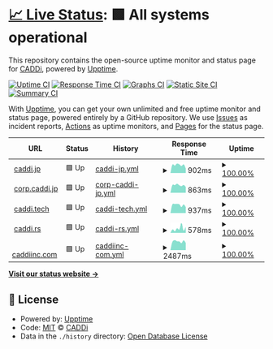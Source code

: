 # [📈 Live Status](https://caddijp.github.io/upptime): <!--live status--> **🟩 All systems operational**

This repository contains the open-source uptime monitor and status page for [CADDi](https://caddi.tech), powered by [Upptime](https://github.com/upptime/upptime).

[![Uptime CI](https://github.com/caddijp/upptime/workflows/Uptime%20CI/badge.svg)](https://github.com/upptime/upptime/actions?query=workflow%3A%22Uptime+CI%22)
[![Response Time CI](https://github.com/caddijp/upptime/workflows/Response%20Time%20CI/badge.svg)](https://github.com/upptime/upptime/actions?query=workflow%3A%22Response+Time+CI%22)
[![Graphs CI](https://github.com/caddijp/upptime/workflows/Graphs%20CI/badge.svg)](https://github.com/upptime/upptime/actions?query=workflow%3A%22Graphs+CI%22)
[![Static Site CI](https://github.com/caddijp/upptime/workflows/Static%20Site%20CI/badge.svg)](https://github.com/upptime/upptime/actions?query=workflow%3A%22Static+Site+CI%22)
[![Summary CI](https://github.com/caddijp/upptime/workflows/Summary%20CI/badge.svg)](https://github.com/upptime/upptime/actions?query=workflow%3A%22Summary+CI%22)

With [Upptime](https://upptime.js.org), you can get your own unlimited and free uptime monitor and status page, powered entirely by a GitHub repository. We use [Issues](https://github.com/caddijp/upptime/issues) as incident reports, [Actions](https://github.com/caddijp/upptime/actions) as uptime monitors, and [Pages](https://caddijp.github.io/upptime) for the status page.

<!--start: status pages-->
<!-- This summary is generated by Upptime (https://github.com/upptime/upptime) -->
<!-- Do not edit this manually, your changes will be overwritten -->
<!-- prettier-ignore -->
| URL | Status | History | Response Time | Uptime |
| --- | ------ | ------- | ------------- | ------ |
| <img alt="" src="https://favicons.githubusercontent.com/caddi.jp" height="13"> [caddi.jp](https://caddi.jp) | 🟩 Up | [caddi-jp.yml](https://github.com/caddijp/upptime/commits/HEAD/history/caddi-jp.yml) | <details><summary><img alt="Response time graph" src="./graphs/caddi-jp/response-time-week.png" height="20"> 902ms</summary><br><a href="https://caddijp.github.io/upptime/history/caddi-jp"><img alt="Response time 987" src="https://img.shields.io/endpoint?url=https%3A%2F%2Fraw.githubusercontent.com%2Fcaddijp%2Fupptime%2FHEAD%2Fapi%2Fcaddi-jp%2Fresponse-time.json"></a><br><a href="https://caddijp.github.io/upptime/history/caddi-jp"><img alt="24-hour response time 1022" src="https://img.shields.io/endpoint?url=https%3A%2F%2Fraw.githubusercontent.com%2Fcaddijp%2Fupptime%2FHEAD%2Fapi%2Fcaddi-jp%2Fresponse-time-day.json"></a><br><a href="https://caddijp.github.io/upptime/history/caddi-jp"><img alt="7-day response time 902" src="https://img.shields.io/endpoint?url=https%3A%2F%2Fraw.githubusercontent.com%2Fcaddijp%2Fupptime%2FHEAD%2Fapi%2Fcaddi-jp%2Fresponse-time-week.json"></a><br><a href="https://caddijp.github.io/upptime/history/caddi-jp"><img alt="30-day response time 923" src="https://img.shields.io/endpoint?url=https%3A%2F%2Fraw.githubusercontent.com%2Fcaddijp%2Fupptime%2FHEAD%2Fapi%2Fcaddi-jp%2Fresponse-time-month.json"></a><br><a href="https://caddijp.github.io/upptime/history/caddi-jp"><img alt="1-year response time 987" src="https://img.shields.io/endpoint?url=https%3A%2F%2Fraw.githubusercontent.com%2Fcaddijp%2Fupptime%2FHEAD%2Fapi%2Fcaddi-jp%2Fresponse-time-year.json"></a></details> | <details><summary><a href="https://caddijp.github.io/upptime/history/caddi-jp">100.00%</a></summary><a href="https://caddijp.github.io/upptime/history/caddi-jp"><img alt="All-time uptime 99.99%" src="https://img.shields.io/endpoint?url=https%3A%2F%2Fraw.githubusercontent.com%2Fcaddijp%2Fupptime%2FHEAD%2Fapi%2Fcaddi-jp%2Fuptime.json"></a><br><a href="https://caddijp.github.io/upptime/history/caddi-jp"><img alt="24-hour uptime 100.00%" src="https://img.shields.io/endpoint?url=https%3A%2F%2Fraw.githubusercontent.com%2Fcaddijp%2Fupptime%2FHEAD%2Fapi%2Fcaddi-jp%2Fuptime-day.json"></a><br><a href="https://caddijp.github.io/upptime/history/caddi-jp"><img alt="7-day uptime 100.00%" src="https://img.shields.io/endpoint?url=https%3A%2F%2Fraw.githubusercontent.com%2Fcaddijp%2Fupptime%2FHEAD%2Fapi%2Fcaddi-jp%2Fuptime-week.json"></a><br><a href="https://caddijp.github.io/upptime/history/caddi-jp"><img alt="30-day uptime 100.00%" src="https://img.shields.io/endpoint?url=https%3A%2F%2Fraw.githubusercontent.com%2Fcaddijp%2Fupptime%2FHEAD%2Fapi%2Fcaddi-jp%2Fuptime-month.json"></a><br><a href="https://caddijp.github.io/upptime/history/caddi-jp"><img alt="1-year uptime 99.99%" src="https://img.shields.io/endpoint?url=https%3A%2F%2Fraw.githubusercontent.com%2Fcaddijp%2Fupptime%2FHEAD%2Fapi%2Fcaddi-jp%2Fuptime-year.json"></a></details>
| <img alt="" src="https://favicons.githubusercontent.com/corp.caddi.jp" height="13"> [corp.caddi.jp](https://corp.caddi.jp/) | 🟩 Up | [corp-caddi-jp.yml](https://github.com/caddijp/upptime/commits/HEAD/history/corp-caddi-jp.yml) | <details><summary><img alt="Response time graph" src="./graphs/corp-caddi-jp/response-time-week.png" height="20"> 863ms</summary><br><a href="https://caddijp.github.io/upptime/history/corp-caddi-jp"><img alt="Response time 907" src="https://img.shields.io/endpoint?url=https%3A%2F%2Fraw.githubusercontent.com%2Fcaddijp%2Fupptime%2FHEAD%2Fapi%2Fcorp-caddi-jp%2Fresponse-time.json"></a><br><a href="https://caddijp.github.io/upptime/history/corp-caddi-jp"><img alt="24-hour response time 864" src="https://img.shields.io/endpoint?url=https%3A%2F%2Fraw.githubusercontent.com%2Fcaddijp%2Fupptime%2FHEAD%2Fapi%2Fcorp-caddi-jp%2Fresponse-time-day.json"></a><br><a href="https://caddijp.github.io/upptime/history/corp-caddi-jp"><img alt="7-day response time 863" src="https://img.shields.io/endpoint?url=https%3A%2F%2Fraw.githubusercontent.com%2Fcaddijp%2Fupptime%2FHEAD%2Fapi%2Fcorp-caddi-jp%2Fresponse-time-week.json"></a><br><a href="https://caddijp.github.io/upptime/history/corp-caddi-jp"><img alt="30-day response time 897" src="https://img.shields.io/endpoint?url=https%3A%2F%2Fraw.githubusercontent.com%2Fcaddijp%2Fupptime%2FHEAD%2Fapi%2Fcorp-caddi-jp%2Fresponse-time-month.json"></a><br><a href="https://caddijp.github.io/upptime/history/corp-caddi-jp"><img alt="1-year response time 907" src="https://img.shields.io/endpoint?url=https%3A%2F%2Fraw.githubusercontent.com%2Fcaddijp%2Fupptime%2FHEAD%2Fapi%2Fcorp-caddi-jp%2Fresponse-time-year.json"></a></details> | <details><summary><a href="https://caddijp.github.io/upptime/history/corp-caddi-jp">100.00%</a></summary><a href="https://caddijp.github.io/upptime/history/corp-caddi-jp"><img alt="All-time uptime 99.98%" src="https://img.shields.io/endpoint?url=https%3A%2F%2Fraw.githubusercontent.com%2Fcaddijp%2Fupptime%2FHEAD%2Fapi%2Fcorp-caddi-jp%2Fuptime.json"></a><br><a href="https://caddijp.github.io/upptime/history/corp-caddi-jp"><img alt="24-hour uptime 100.00%" src="https://img.shields.io/endpoint?url=https%3A%2F%2Fraw.githubusercontent.com%2Fcaddijp%2Fupptime%2FHEAD%2Fapi%2Fcorp-caddi-jp%2Fuptime-day.json"></a><br><a href="https://caddijp.github.io/upptime/history/corp-caddi-jp"><img alt="7-day uptime 100.00%" src="https://img.shields.io/endpoint?url=https%3A%2F%2Fraw.githubusercontent.com%2Fcaddijp%2Fupptime%2FHEAD%2Fapi%2Fcorp-caddi-jp%2Fuptime-week.json"></a><br><a href="https://caddijp.github.io/upptime/history/corp-caddi-jp"><img alt="30-day uptime 100.00%" src="https://img.shields.io/endpoint?url=https%3A%2F%2Fraw.githubusercontent.com%2Fcaddijp%2Fupptime%2FHEAD%2Fapi%2Fcorp-caddi-jp%2Fuptime-month.json"></a><br><a href="https://caddijp.github.io/upptime/history/corp-caddi-jp"><img alt="1-year uptime 99.98%" src="https://img.shields.io/endpoint?url=https%3A%2F%2Fraw.githubusercontent.com%2Fcaddijp%2Fupptime%2FHEAD%2Fapi%2Fcorp-caddi-jp%2Fuptime-year.json"></a></details>
| <img alt="" src="https://favicons.githubusercontent.com/caddi.tech" height="13"> [caddi.tech](https://caddi.tech) | 🟩 Up | [caddi-tech.yml](https://github.com/caddijp/upptime/commits/HEAD/history/caddi-tech.yml) | <details><summary><img alt="Response time graph" src="./graphs/caddi-tech/response-time-week.png" height="20"> 937ms</summary><br><a href="https://caddijp.github.io/upptime/history/caddi-tech"><img alt="Response time 1018" src="https://img.shields.io/endpoint?url=https%3A%2F%2Fraw.githubusercontent.com%2Fcaddijp%2Fupptime%2FHEAD%2Fapi%2Fcaddi-tech%2Fresponse-time.json"></a><br><a href="https://caddijp.github.io/upptime/history/caddi-tech"><img alt="24-hour response time 1018" src="https://img.shields.io/endpoint?url=https%3A%2F%2Fraw.githubusercontent.com%2Fcaddijp%2Fupptime%2FHEAD%2Fapi%2Fcaddi-tech%2Fresponse-time-day.json"></a><br><a href="https://caddijp.github.io/upptime/history/caddi-tech"><img alt="7-day response time 937" src="https://img.shields.io/endpoint?url=https%3A%2F%2Fraw.githubusercontent.com%2Fcaddijp%2Fupptime%2FHEAD%2Fapi%2Fcaddi-tech%2Fresponse-time-week.json"></a><br><a href="https://caddijp.github.io/upptime/history/caddi-tech"><img alt="30-day response time 971" src="https://img.shields.io/endpoint?url=https%3A%2F%2Fraw.githubusercontent.com%2Fcaddijp%2Fupptime%2FHEAD%2Fapi%2Fcaddi-tech%2Fresponse-time-month.json"></a><br><a href="https://caddijp.github.io/upptime/history/caddi-tech"><img alt="1-year response time 1018" src="https://img.shields.io/endpoint?url=https%3A%2F%2Fraw.githubusercontent.com%2Fcaddijp%2Fupptime%2FHEAD%2Fapi%2Fcaddi-tech%2Fresponse-time-year.json"></a></details> | <details><summary><a href="https://caddijp.github.io/upptime/history/caddi-tech">100.00%</a></summary><a href="https://caddijp.github.io/upptime/history/caddi-tech"><img alt="All-time uptime 100.00%" src="https://img.shields.io/endpoint?url=https%3A%2F%2Fraw.githubusercontent.com%2Fcaddijp%2Fupptime%2FHEAD%2Fapi%2Fcaddi-tech%2Fuptime.json"></a><br><a href="https://caddijp.github.io/upptime/history/caddi-tech"><img alt="24-hour uptime 100.00%" src="https://img.shields.io/endpoint?url=https%3A%2F%2Fraw.githubusercontent.com%2Fcaddijp%2Fupptime%2FHEAD%2Fapi%2Fcaddi-tech%2Fuptime-day.json"></a><br><a href="https://caddijp.github.io/upptime/history/caddi-tech"><img alt="7-day uptime 100.00%" src="https://img.shields.io/endpoint?url=https%3A%2F%2Fraw.githubusercontent.com%2Fcaddijp%2Fupptime%2FHEAD%2Fapi%2Fcaddi-tech%2Fuptime-week.json"></a><br><a href="https://caddijp.github.io/upptime/history/caddi-tech"><img alt="30-day uptime 100.00%" src="https://img.shields.io/endpoint?url=https%3A%2F%2Fraw.githubusercontent.com%2Fcaddijp%2Fupptime%2FHEAD%2Fapi%2Fcaddi-tech%2Fuptime-month.json"></a><br><a href="https://caddijp.github.io/upptime/history/caddi-tech"><img alt="1-year uptime 100.00%" src="https://img.shields.io/endpoint?url=https%3A%2F%2Fraw.githubusercontent.com%2Fcaddijp%2Fupptime%2FHEAD%2Fapi%2Fcaddi-tech%2Fuptime-year.json"></a></details>
| <img alt="" src="https://favicons.githubusercontent.com/caddi.rs" height="13"> [caddi.rs](https://caddi.rs) | 🟩 Up | [caddi-rs.yml](https://github.com/caddijp/upptime/commits/HEAD/history/caddi-rs.yml) | <details><summary><img alt="Response time graph" src="./graphs/caddi-rs/response-time-week.png" height="20"> 578ms</summary><br><a href="https://caddijp.github.io/upptime/history/caddi-rs"><img alt="Response time 364" src="https://img.shields.io/endpoint?url=https%3A%2F%2Fraw.githubusercontent.com%2Fcaddijp%2Fupptime%2FHEAD%2Fapi%2Fcaddi-rs%2Fresponse-time.json"></a><br><a href="https://caddijp.github.io/upptime/history/caddi-rs"><img alt="24-hour response time 401" src="https://img.shields.io/endpoint?url=https%3A%2F%2Fraw.githubusercontent.com%2Fcaddijp%2Fupptime%2FHEAD%2Fapi%2Fcaddi-rs%2Fresponse-time-day.json"></a><br><a href="https://caddijp.github.io/upptime/history/caddi-rs"><img alt="7-day response time 578" src="https://img.shields.io/endpoint?url=https%3A%2F%2Fraw.githubusercontent.com%2Fcaddijp%2Fupptime%2FHEAD%2Fapi%2Fcaddi-rs%2Fresponse-time-week.json"></a><br><a href="https://caddijp.github.io/upptime/history/caddi-rs"><img alt="30-day response time 366" src="https://img.shields.io/endpoint?url=https%3A%2F%2Fraw.githubusercontent.com%2Fcaddijp%2Fupptime%2FHEAD%2Fapi%2Fcaddi-rs%2Fresponse-time-month.json"></a><br><a href="https://caddijp.github.io/upptime/history/caddi-rs"><img alt="1-year response time 364" src="https://img.shields.io/endpoint?url=https%3A%2F%2Fraw.githubusercontent.com%2Fcaddijp%2Fupptime%2FHEAD%2Fapi%2Fcaddi-rs%2Fresponse-time-year.json"></a></details> | <details><summary><a href="https://caddijp.github.io/upptime/history/caddi-rs">100.00%</a></summary><a href="https://caddijp.github.io/upptime/history/caddi-rs"><img alt="All-time uptime 99.98%" src="https://img.shields.io/endpoint?url=https%3A%2F%2Fraw.githubusercontent.com%2Fcaddijp%2Fupptime%2FHEAD%2Fapi%2Fcaddi-rs%2Fuptime.json"></a><br><a href="https://caddijp.github.io/upptime/history/caddi-rs"><img alt="24-hour uptime 100.00%" src="https://img.shields.io/endpoint?url=https%3A%2F%2Fraw.githubusercontent.com%2Fcaddijp%2Fupptime%2FHEAD%2Fapi%2Fcaddi-rs%2Fuptime-day.json"></a><br><a href="https://caddijp.github.io/upptime/history/caddi-rs"><img alt="7-day uptime 100.00%" src="https://img.shields.io/endpoint?url=https%3A%2F%2Fraw.githubusercontent.com%2Fcaddijp%2Fupptime%2FHEAD%2Fapi%2Fcaddi-rs%2Fuptime-week.json"></a><br><a href="https://caddijp.github.io/upptime/history/caddi-rs"><img alt="30-day uptime 100.00%" src="https://img.shields.io/endpoint?url=https%3A%2F%2Fraw.githubusercontent.com%2Fcaddijp%2Fupptime%2FHEAD%2Fapi%2Fcaddi-rs%2Fuptime-month.json"></a><br><a href="https://caddijp.github.io/upptime/history/caddi-rs"><img alt="1-year uptime 99.98%" src="https://img.shields.io/endpoint?url=https%3A%2F%2Fraw.githubusercontent.com%2Fcaddijp%2Fupptime%2FHEAD%2Fapi%2Fcaddi-rs%2Fuptime-year.json"></a></details>
| <img alt="" src="https://favicons.githubusercontent.com/caddiinc.com" height="13"> [caddiinc.com](https://caddiinc.com/) | 🟩 Up | [caddiinc-com.yml](https://github.com/caddijp/upptime/commits/HEAD/history/caddiinc-com.yml) | <details><summary><img alt="Response time graph" src="./graphs/caddiinc-com/response-time-week.png" height="20"> 2487ms</summary><br><a href="https://caddijp.github.io/upptime/history/caddiinc-com"><img alt="Response time 3295" src="https://img.shields.io/endpoint?url=https%3A%2F%2Fraw.githubusercontent.com%2Fcaddijp%2Fupptime%2FHEAD%2Fapi%2Fcaddiinc-com%2Fresponse-time.json"></a><br><a href="https://caddijp.github.io/upptime/history/caddiinc-com"><img alt="24-hour response time 2482" src="https://img.shields.io/endpoint?url=https%3A%2F%2Fraw.githubusercontent.com%2Fcaddijp%2Fupptime%2FHEAD%2Fapi%2Fcaddiinc-com%2Fresponse-time-day.json"></a><br><a href="https://caddijp.github.io/upptime/history/caddiinc-com"><img alt="7-day response time 2487" src="https://img.shields.io/endpoint?url=https%3A%2F%2Fraw.githubusercontent.com%2Fcaddijp%2Fupptime%2FHEAD%2Fapi%2Fcaddiinc-com%2Fresponse-time-week.json"></a><br><a href="https://caddijp.github.io/upptime/history/caddiinc-com"><img alt="30-day response time 3414" src="https://img.shields.io/endpoint?url=https%3A%2F%2Fraw.githubusercontent.com%2Fcaddijp%2Fupptime%2FHEAD%2Fapi%2Fcaddiinc-com%2Fresponse-time-month.json"></a><br><a href="https://caddijp.github.io/upptime/history/caddiinc-com"><img alt="1-year response time 3295" src="https://img.shields.io/endpoint?url=https%3A%2F%2Fraw.githubusercontent.com%2Fcaddijp%2Fupptime%2FHEAD%2Fapi%2Fcaddiinc-com%2Fresponse-time-year.json"></a></details> | <details><summary><a href="https://caddijp.github.io/upptime/history/caddiinc-com">100.00%</a></summary><a href="https://caddijp.github.io/upptime/history/caddiinc-com"><img alt="All-time uptime 99.97%" src="https://img.shields.io/endpoint?url=https%3A%2F%2Fraw.githubusercontent.com%2Fcaddijp%2Fupptime%2FHEAD%2Fapi%2Fcaddiinc-com%2Fuptime.json"></a><br><a href="https://caddijp.github.io/upptime/history/caddiinc-com"><img alt="24-hour uptime 100.00%" src="https://img.shields.io/endpoint?url=https%3A%2F%2Fraw.githubusercontent.com%2Fcaddijp%2Fupptime%2FHEAD%2Fapi%2Fcaddiinc-com%2Fuptime-day.json"></a><br><a href="https://caddijp.github.io/upptime/history/caddiinc-com"><img alt="7-day uptime 100.00%" src="https://img.shields.io/endpoint?url=https%3A%2F%2Fraw.githubusercontent.com%2Fcaddijp%2Fupptime%2FHEAD%2Fapi%2Fcaddiinc-com%2Fuptime-week.json"></a><br><a href="https://caddijp.github.io/upptime/history/caddiinc-com"><img alt="30-day uptime 100.00%" src="https://img.shields.io/endpoint?url=https%3A%2F%2Fraw.githubusercontent.com%2Fcaddijp%2Fupptime%2FHEAD%2Fapi%2Fcaddiinc-com%2Fuptime-month.json"></a><br><a href="https://caddijp.github.io/upptime/history/caddiinc-com"><img alt="1-year uptime 99.97%" src="https://img.shields.io/endpoint?url=https%3A%2F%2Fraw.githubusercontent.com%2Fcaddijp%2Fupptime%2FHEAD%2Fapi%2Fcaddiinc-com%2Fuptime-year.json"></a></details>

<!--end: status pages-->

[**Visit our status website →**](https://caddijp.github.io/upptime)

## 📄 License

- Powered by: [Upptime](https://github.com/upptime/upptime)
- Code: [MIT](./LICENSE) © [CADDi](https://caddi.tech)
- Data in the `./history` directory: [Open Database License](https://opendatacommons.org/licenses/odbl/1-0/)
